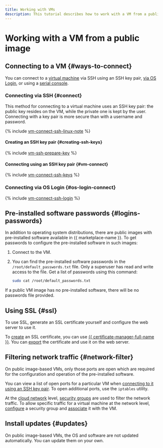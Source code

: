 ```yaml
---
title: Working with VMs
description: This tutorial describes how to work with a VM from a public image in {{ yandex-cloud }}. Find out how to perform operations, such as connecting to a VM using an SSH key pair, generating an SSH key pair on Linux/MacOS, Windows 7, 8, 10, connecting to a VM via OS Login, using SSL certificates, filtering network traffic, and installing updates.
---
```


# Working with a VM from a public image

## Connecting to a VM {#ways-to-connect}

You can connect to a [virtual machine](../../concepts/vm.md) via SSH using an SSH key pair, [via OS Login](../vm-connect/os-login.md), or using a [serial console](../serial-console/index.md).

### Connecting via SSH {#connect}

This method for connecting to a virtual machine uses an SSH key pair: the public key resides on the VM, while the private one is kept by the user. Connecting with a key pair is more secure than with a username and password.

{% include [vm-connect-ssh-linux-note](../../../_includes/vm-connect-ssh-linux-note.md) %}

#### Creating an SSH key pair {#creating-ssh-keys}

{% include [vm-ssh-prepare-key](../../../_includes/vm-ssh-prepare-key.md) %}

#### Connecting using an SSH key pair {#vm-connect}

{% include [vm-connect-ssh-keys](../../../_includes/vm-connect-ssh-keys.md) %}

### Connecting via OS Login {#os-login-connect}

{% include [vm-connect-ssh-login](../../../_includes/vm-connect-ssh-login.md) %}

## Pre-installed software passwords {#logins-passwords}

In addition to operating system distributions, there are public images with pre-installed software available in {{ marketplace-name }}. To get passwords to configure the pre-installed software in such images:

1. Connect to the VM.

1. You can find the pre-installed software passwords in the `/root/default_passwords.txt` file. Only a superuser has read and write access to the file. Get a list of passwords using this command:

   ```bash
   sudo cat /root/default_passwords.txt
   ```

If a public VM image has no pre-installed software, there will be no passwords file provided.

## Using SSL {#ssl}

To use SSL, generate an SSL certificate yourself and configure the web server to use it.

To [create](../../../certificate-manager/operations/managed/cert-create.md) an SSL certificate, you can use [{{ certificate-manager-full-name }}](../../../certificate-manager/). You can [export](../../../certificate-manager/operations/managed/cert-get-content.md) the certificate and use it on the web server.

## Filtering network traffic {#network-filter}

On public image-based VMs, only those ports are open which are required for the configuration and operation of the pre-installed software.

You can view a list of open ports for a particular VM when [connecting to it using an SSH key pair](../vm-connect/ssh.md). To open additional ports, use the `iptables` utility.

At the [cloud network](../../../vpc/concepts/network.md#network) level, [security groups](../../../vpc/concepts/security-groups.md) are used to filter the network traffic. To allow specific traffic for a virtual machine at the network level, [configure](../../../vpc/operations/security-group-add-rule.md) a security group and [associate](../vm-control/vm-change-security-groups-set.md) it with the VM.

## Install updates {#updates}

On public image-based VMs, the OS and software are not updated automatically. You can update them on your own.